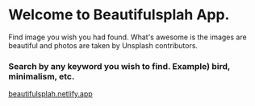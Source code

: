 # Welcome to Beautifulsplah App. 

Find image you wish you had found. What's awesome is the images are beautiful and photos are taken by Unsplash contributors. 

### Search by any keyword you wish to find. Example) bird, minimalism, etc.

[beautifulsplah.netlify.app](beautifulsplah.netlify.app)
